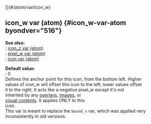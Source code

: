 []{#/atom/var/icon_w}    
## icon_w var (atom) {#icon_w-var-atom byondver="516"}    
**See also:**    
:   [icon_z var (atom)](/ref/atom/var/icon_z.md)    
:   [pixel_w var (atom)](/ref/atom/var/pixel_w.md)    
:   [icon var (atom)](/ref/atom/var/icon.md)    
<!-- -->    
**Default value:**    
:   0    
Defines the anchor point for this icon, from the bottom left. Higher    
values of icon_w will offset this icon to the left; lower values offset    
it to the right. It acts like a negative pixel_w except it\'s not    
inherited by any [overlays](/ref/atom/var/overlays.md), [images](/ref/image.md), or    
[visual contents](/ref/atom/var/vis_contents.md). It applies ONLY to this    
icon.    
This var is meant to replace the `bound_x` var, which was applied very    
inconsistently in old versions.  